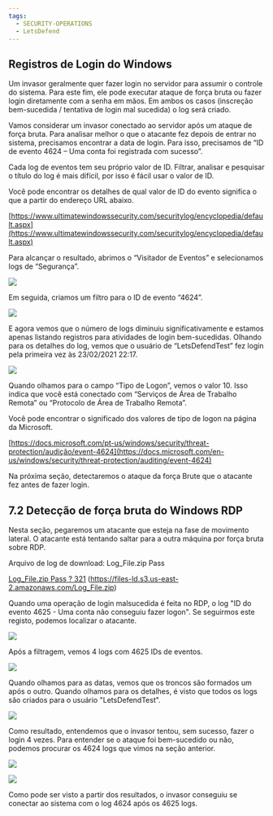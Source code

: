 ```yaml
---
tags:
  - SECURITY-OPERATIONS
  - LetsDefend
---
```

## **Registros de Login do Windows**

Um invasor geralmente quer fazer login no servidor para assumir o controle do sistema. Para este fim, ele pode executar ataque de força bruta ou fazer login diretamente com a senha em mãos. Em ambos os casos (inscreção bem-sucedida / tentativa de login mal sucedida) o log será criado.

Vamos considerar um invasor conectado ao servidor após um ataque de força bruta. Para analisar melhor o que o atacante fez depois de entrar no sistema, precisamos encontrar a data de login. Para isso, precisamos de “ID de evento 4624 – Uma conta foi registrada com sucesso”.

Cada log de eventos tem seu próprio valor de ID. Filtrar, analisar e pesquisar o título do log é mais difícil, por isso é fácil usar o valor de ID.

Você pode encontrar os detalhes de qual valor de ID do evento significa o que a partir do endereço URL abaixo.

[https://www.ultimatewindowssecurity.com/securitylog/encyclopedia/default.aspx](https://www.ultimatewindowssecurity.com/securitylog/encyclopedia/default.aspx)

Para alcançar o resultado, abrimos o “Visitador de Eventos” e selecionamos logs de “Segurança”.

![](https://ld-images-2.s3.us-east-2.amazonaws.com/Detecting+Brute+Force+Attacks/images/image-1.jpeg)

Em seguida, criamos um filtro para o ID de evento “4624”.

![](https://ld-images-2.s3.us-east-2.amazonaws.com/Detecting+Brute+Force+Attacks/images/image-2-1024x585.jpeg)

E agora vemos que o número de logs diminuiu significativamente e estamos apenas listando registros para atividades de login bem-sucedidas. Olhando para os detalhes do log, vemos que o usuário de “LetsDefendTest” fez login pela primeira vez às 23/02/2021 22:17.

![](https://ld-images-2.s3.us-east-2.amazonaws.com/Detecting+Brute+Force+Attacks/images/image-3.jpeg)

Quando olhamos para o campo “Tipo de Logon”, vemos o valor 10. Isso indica que você está conectado com “Serviços de Área de Trabalho Remota” ou “Protocolo de Área de Trabalho Remota”.

Você pode encontrar o significado dos valores de tipo de logon na página da Microsoft.

[https://docs.microsoft.com/pt-us/windows/security/threat-protection/audição/event-4624](https://docs.microsoft.com/en-us/windows/security/threat-protection/auditing/event-4624)

Na próxima seção, detectaremos o ataque da força Brute que o atacante fez antes de fazer login.

  

## **7.2 Detecção de força bruta do Windows RDP**

  

Nesta seção, pegaremos um atacante que esteja na fase de movimento lateral. O atacante está tentando saltar para a outra máquina por força bruta sobre RDP.

Arquivo de log de download: Log_File.zip Pass

[Log_File.zip Pass ? 321](https://files-ld.s3.us-east-2.amazonaws.com/Log_File.zip) (https://files-ld.s3.us-east-2.amazonaws.com/Log_File.zip)

Quando uma operação de login malsucedida é feita no RDP, o log "ID do evento 4625 - Uma conta não conseguiu fazer logon". Se seguirmos este registo, podemos localizar o atacante.

![](https://ld-images-2.s3.us-east-2.amazonaws.com/Detecting+Brute+Force+Attacks/images/image-11.png)

Após a filtragem, vemos 4 logs com 4625 IDs de eventos.

![](https://ld-images-2.s3.us-east-2.amazonaws.com/Detecting+Brute+Force+Attacks/images/image-12.png)

Quando olhamos para as datas, vemos que os troncos são formados um após o outro. Quando olhamos para os detalhes, é visto que todos os logs são criados para o usuário "LetsDefendTest".

![](https://ld-images-2.s3.us-east-2.amazonaws.com/Detecting+Brute+Force+Attacks/images/image-13.png)

Como resultado, entendemos que o invasor tentou, sem sucesso, fazer o login 4 vezes. Para entender se o ataque foi bem-sucedido ou não, podemos procurar os 4624 logs que vimos na seção anterior.

![](https://ld-images-2.s3.us-east-2.amazonaws.com/Detecting+Brute+Force+Attacks/images/image-14.png)

![](https://ld-images-2.s3.us-east-2.amazonaws.com/Detecting+Brute+Force+Attacks/images/image-15.png)

Como pode ser visto a partir dos resultados, o invasor conseguiu se conectar ao sistema com o log 4624 após os 4625 logs.